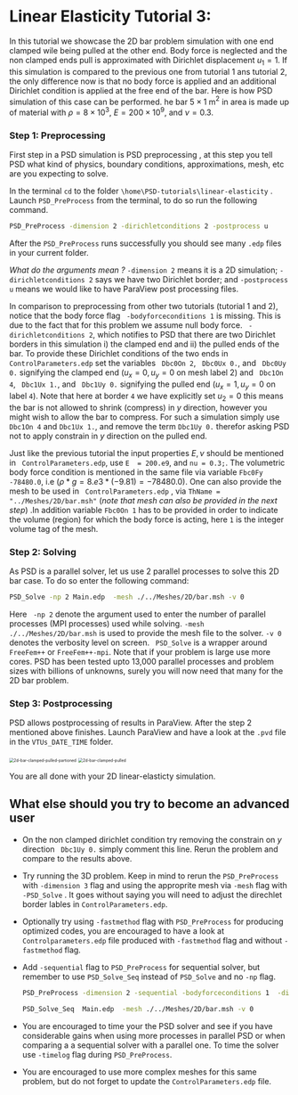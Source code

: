 #  Linear Elasticity Tutorial  3:  #

In this tutorial we showcase the 2D bar problem simulation with one end clamped wile being pulled at the other end. Body force is neglected and the non clamped ends pull is approximated with Dirichlet displacement $u_1=1$. If this simulation is compared to the previous one from tutorial 1 ans tutorial 2, the only difference now is that no body force is applied and an additional Dirichlet condition is applied at the free end of the bar. Here is how PSD simulation of this case can be performed. he bar $5\times1$ m$^2$ in area is made up of material with  $\rho=8\times 10^3$,  $E=200\times 10^9$, and $\nu=0.3$.  

### Step 1: Preprocessing 

First step in a PSD simulation is PSD preprocessing , at this step you tell PSD what kind of physics, boundary conditions, approximations, mesh, etc are you expecting to solve.

In the terminal `cd` to the folder `\home\PSD-tutorials\linear-elasticity` .  Launch  `PSD_PreProcess` from the terminal, to do so run the following command.

```bash
PSD_PreProcess -dimension 2 -dirichletconditions 2 -postprocess u
```

After the `PSD_PreProcess` runs successfully you should see many `.edp` files in your current folder. 

*What do the arguments mean ?* `-dimension 2` means it is a 2D simulation; `-dirichletconditions 2` says we have two Dirichlet border; and `-postprocess u` means we would like to have ParaView post processing files.

In comparison to preprocessing from other two tutorials (tutorial 1 and 2), notice that the body force  flag  ` -bodyforceconditions 1` is missing. This is due to the fact that for this problem we assume null body force.  ` -dirichletconditions 2`, which notifies to PSD that there are two Dirichlet borders in this simulation  i) the clamped end and ii) the pulled ends of the bar. To provide these Dirichlet conditions of the two ends in `ControlParameters.edp` set the variables  ` Dbc0On 2`,  ` Dbc0Ux 0.`, and ` Dbc0Uy 0.` signifying the clamped end ($u_x=0,u_y=0$ on mesh label 2) and ` Dbc1On 4`, ` Dbc1Ux 1.`, and ` Dbc1Uy 0.` signifying the pulled end ($u_x=1,u_y=0$  on label `4`). Note that here at border `4` we have explicitly set $u_2=0$ this means the bar is not allowed to shrink (compress) in $y$ direction, however you might wish to allow the bar to compress. For such a simulation simply use `Dbc1On 4` and `Dbc1Ux 1.`, and remove the term `Dbc1Uy 0.` therefor asking PSD not to apply constrain in $y$ direction on the pulled end.

Just like the previous tutorial the input properties $E,\nu$ should be mentioned in ` ControlParameters.edp`, use `E  = 200.e9`, and `nu = 0.3;`. The volumetric body force condition is mentioned in the same file via variable `Fbc0Fy -78480.0`,  i.e ($\rho*g=8.e3*(-9.81)=-78480.0$).  One can also provide the mesh to be used in ` ControlParameters.edp` , via `ThName = "../Meshes/2D/bar.msh"`  (*note that mesh can also be provided in the next step*) .In addition variable `Fbc0On 1` has to be provided in order to indicate the volume (region) for which the body force is acting, here `1` is the integer volume tag of the mesh. 



### Step 2: Solving 

As PSD is a parallel solver, let us use  2 parallel processes to solve this 2D bar case. To do so enter the following command:

```bash
PSD_Solve -np 2 Main.edp  -mesh ./../Meshes/2D/bar.msh -v 0
```

Here ` -np 2`  denote the argument used to enter the number of parallel processes (MPI processes) used while solving. `-mesh ./../Meshes/2D/bar.msh` is used to provide the mesh file to the solver.  `-v 0` denotes the verbosity level on screen.  ` PSD_Solve`  is a wrapper around ` FreeFem++`  or `FreeFem++-mpi`.  Note that if your problem is large use more cores. PSD has been tested upto 13,000 parallel processes and problem sizes with billions of unknowns,  surely you will now need that many for the 2D bar problem. 



### Step 3: Postprocessing ###

PSD allows postprocessing of results in ParaView. After the step 2 mentioned above finishes. Launch ParaView and have a look at the `.pvd` file in the  `VTUs_DATE_TIME` folder.

<img src="/volatile/home/badri/Work/PSD_Sources/demos/linear-elasticity/2d-bar-clamped-pulled-partioned.png" alt="2d-bar-clamped-pulled-partioned" style="zoom:50%;" />

<img src="/volatile/home/badri/Work/PSD_Sources/demos/linear-elasticity/2d-bar-clamped-pulled.png" alt="2d-bar-clamped-pulled" style="zoom:50%;" />

You are all done with your 2D linear-elasticty simulation.  



## What else should you try  to become an advanced user ##

- On the non clamped dirichlet condition try removing the constrain on $y$ direction ` Dbc1Uy 0.` simply comment this line. Rerun the problem and compare to the results above. 

- Try running the 3D problem. Keep in mind to rerun the `PSD_PreProcess` with `-dimension 3` flag and using the approprite mesh via `-mesh` flag with `-PSD_Solve` . It goes without saying you will need to adjust the direchlet border lables in `ControlParameters.edp`. 

- Optionally try using `-fastmethod` flag with `PSD_PreProcess` for producing optimized codes, you are encouraged to have a look at `Controlparameters.edp` file produced with `-fastmethod` flag and without `-fastmethod` flag.

- Add `-sequential` flag to `PSD_PreProcess`  for sequential solver, but remember to use `PSD_Solve_Seq` instead of `PSD_Solve` and no `-np` flag.

  ```bash
  PSD_PreProcess -dimension 2 -sequential -bodyforceconditions 1  -dirichletconditions 2 -postprocess u
  ```

  ```bash
  PSD_Solve_Seq  Main.edp  -mesh ./../Meshes/2D/bar.msh -v 0
  ```

- You are encouraged to time your the PSD solver and see if you have considerable gains when using more processes in parallel PSD or when comparing a a sequential solver with a parallel one. To time the solver use `-timelog` flag during `PSD_PreProcess`. 

- You are encouraged to use more complex meshes for this same problem, but do not forget to update the `ControlParameters.edp` file.
